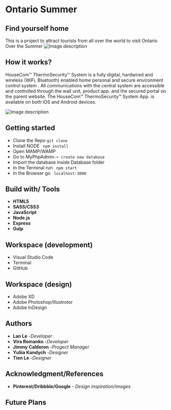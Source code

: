 # Ontario Summer

## Find yourself home
This is a project to attract tourists from all over the world to visit Ontario Over the Summer
![Image description](public/images/white_background_img01.jpg)


## How it works?

HouseCom™ ThermoSecurity™ System is a fully digital, hardwired and wireless (WiFi, Bluetooth)
enabled home personal and secure environment control system . All communications with the central
system are accessible and controlled through the wall unit, product app. and the secured portal on the parent
website. The HouseCom™ ThermoSecurity™ System App. is available on both iOS and Android devices.

![Image description](public/images/mockup_desktop_full.png)


## Getting started
* Clone the Repo ```git clone```
* Install NODE ``` npm install```
* Open MAMP/WAMP
* Go to MyPhpAdmin```-> create new database```
* Import the database inside Database folder
* In the Terminal run ``` npm start```
* In the Browser go ``` localhost:3000```




## Build with/ Tools
* **HTML5**
* **SASS/CSS3**
* **JavaScript**
* **Node.js**
* **Express**
* **Gulp**


## Workspace (development)
* Visual Studio Code
* Terminal
* GitHub

## Workspace (design)
* Adobe XD
* Adobe Photoshop/Illustrotor
* Adobe InDesign

## Authors
* **Lan Le** -*Developer*
* **Vira Romanko** -*Developer*
* **Jimmy Calderon** -*Progect Manager*
* **Yuliia Kandych** -*Designer*
* **Tien Le** -*Designer*





## Acknowledgment/References

* **Pinterest/Dribbble/Google** - *Design inspiration/images* 

## Future Plans

